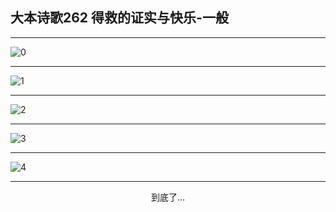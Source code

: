 
## 大本诗歌262 得救的证实与快乐-一般
        
<div id="aplayer0"></div>

---

<img alt="0" data-original="/data/d0261/0.png">

---

<img alt="1" data-original="/data/d0261/1.png">

---

<img alt="2" data-original="/data/d0261/2.png">

---

<img alt="3" data-original="/data/d0261/3.png">

---

<img alt="4" data-original="/data/d0261/4.png">

---

<p style="text-align: center">到底了...</p>

<script src="/js/dist-view.js"></script>

<script>
MAIN.id = 'd0261';
        
const ap0 = new APlayer({
    container: document.getElementById('aplayer0'),
    volume: 1,
    loop: 'none',
    preload: 'none',
    audio: [{
        name: '大本诗歌262.mp3',
        artist: '大本诗歌',
        url: 'https://res.wx.qq.com/voice/getvoice?mediaid=MzI0NTk3MDM5M18yMjQ3NDkwNzc3',
        cover: '/favicon'
    }]
});
</script>
